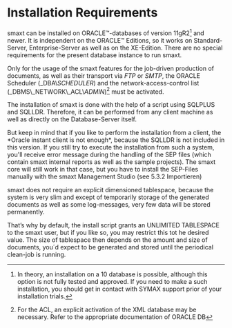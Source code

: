 # Installation Requirements

smaxt can be installed on ORACLE™-databases of version 11gR2[^1] and newer. It is independent on the ORACLE™ Editions, so it works on Standard-Server, Enterprise-Server as well as on the XE-Edition. There are no special requirements for the present database instance to run smaxt.

Only for the usage of the smaxt features for the job-driven production of documents, as well as their transport via _FTP_ or _SMTP_, the ORACLE Scheduler  \(_DBA\\_SCHEDULER_\) and the network-access-control list \(_DBMS\\_NETWORK\\_ACL\\_ADMIN_\)[^2] must be activated.

The installation of smaxt is done with the help of a script using SQLPLUS and SQLLDR. Therefore, it can be performed from any client machine as well as directly on the Database-Server itself.

But keep in mind that if you like to perform the installation from a client, the \*Oracle instant client is not enough\*, because the SQLLDR is not included in this version. If you still try to execute the installation from such a system, you'll receive error message during the handling of the SEP files \(which contain smaxt internal reports as well as the sample projects\). The smaxt core will still work in that case, but you have to install the SEP-Files manually with the smaxt Management Studio \(see 5.3.2 Importieren\)

smaxt does not require an explicit dimensioned tablespace, because the system is very slim and except of temporarily storage of the generated documents as well as some log-messages, very few data will be stored permanently.

That’s why by default, the install script grants an UNLIMITED TABLESPACE to the smaxt user, but if you like so, you may restrict this tot he desired value. The size of tablespace then depends on the amount and size of documents, you´d expect to be generated and stored until the periodical clean-job is running.

[^1]: In theory, an installation on a 10 database is possible, although this option is not fully tested and approved. If you need to make a such installation, you should get in contact with SYMAX support prior of your installation trials.

[^2]: For the ACL, an explicit activation of the XML database may be necessary. Refer to the appropriate documentation of ORACLE DB

